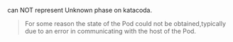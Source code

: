 can NOT represent Unknown phase on katacoda.

> For some reason the state of the Pod could not be obtained,typically due to an error in communicating with the host of the Pod.
